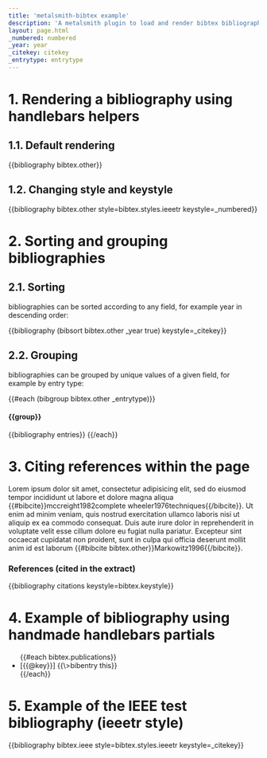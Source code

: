 ```yaml
---
title: 'metalsmith-bibtex example'
description: 'A metalsmith plugin to load and render bibtex bibliographies.'
layout: page.html
_numbered: numbered
_year: year
_citekey: citekey
_entrytype: entrytype
---
```


# 1. Rendering a bibliography using handlebars helpers

## 1.1. Default rendering

{{bibliography bibtex.other}}

## 1.2. Changing style and keystyle

{{bibliography bibtex.other style=bibtex.styles.ieeetr keystyle=_numbered}}

# 2. Sorting and grouping bibliographies

## 2.1. Sorting

bibliographies can be sorted according to any field, for example year in descending order:

{{bibliography (bibsort bibtex.other _year true) keystyle=_citekey}}

## 2.2. Grouping

bibliographies can be grouped by unique values of a given field, for example by entry type:

{{#each (bibgroup bibtex.other _entrytype)}}
<h4>{{group}}</h4>
{{bibliography entries}}
{{/each}}

# 3. Citing references within the page

Lorem ipsum dolor sit amet, consectetur adipisicing elit, sed do eiusmod tempor incididunt ut labore et dolore magna aliqua {{#bibcite}}mccreight1982complete wheeler1976techniques{{/bibcite}}. Ut enim ad minim veniam, quis nostrud exercitation ullamco laboris nisi ut aliquip ex ea commodo consequat. Duis aute irure dolor in reprehenderit in voluptate velit esse cillum dolore eu fugiat nulla pariatur. Excepteur sint occaecat cupidatat non proident, sunt in culpa qui officia deserunt mollit anim id est laborum {{#bibcite bibtex.other}}Markowitz1996{{/bibcite}}.

### References (cited in the extract)

{{bibliography citations keystyle=bibtex.keystyle}}

# 4. Example of bibliography using handmade handlebars partials

<ul>
{{#each bibtex.publications}}
    <li id="bibentry_{{@key}}">[{{@key}}] {{\>bibentry this}}
    </li>
{{/each}}
</ul>

# 5. Example of the IEEE test bibliography (ieeetr style)

{{bibliography bibtex.ieee style=bibtex.styles.ieeetr keystyle=_citekey}}
